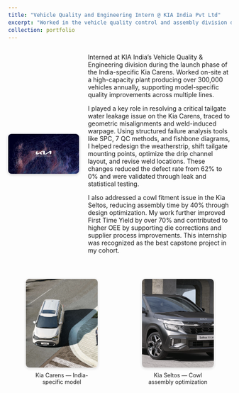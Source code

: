 ```yaml
---
title: "Vehicle Quality and Engineering Intern @ KIA India Pvt Ltd"
excerpt: "Worked in the vehicle quality control and assembly division during Kia Carens launch <img src='/images/KIA logo.jpg' alt='KIA Logo' height='20' style='vertical-align: middle;'>"
collection: portfolio
---
```


<div style="display: flex; align-items: center; gap: 20px; margin-bottom: 2em;">
  <img src="/images/KIA logo.jpg" alt="KIA Logo" style="width: 160px; height: auto; border-radius: 8px; box-shadow: 0 2px 6px rgba(0,0,0,0.2);">
  <div>
    <p>
      Interned at KIA India’s Vehicle Quality & Engineering division during the launch phase of the India-specific Kia Carens. Worked on-site at a high-capacity plant producing over 300,000 vehicles annually, supporting model-specific quality improvements across multiple lines.
    </p>
    <p>
      I played a key role in resolving a critical tailgate water leakage issue on the Kia Carens, traced to geometric misalignments and weld-induced warpage. Using structured failure analysis tools like SPC, 7 QC methods, and fishbone diagrams, I helped redesign the weatherstrip, shift tailgate mounting points, optimize the drip channel layout, and revise weld locations. These changes reduced the defect rate from 62% to 0% and were validated through leak and statistical testing.
    </p>
    <p>
      I also addressed a cowl fitment issue in the Kia Seltos, reducing assembly time by 40% through design optimization. My work further improved First Time Yield by over 70% and contributed to higher OEE by supporting die corrections and supplier process improvements. This internship was recognized as the best capstone project in my cohort.
    </p>
  </div>
</div>

<div style="display: flex; justify-content: center; gap: 20px; margin-top: 1.5em; max-width: 800px; margin-left: auto; margin-right: auto;">
  <figure style="text-align: center; flex: 1;">
    <img src="/images/carens.jpg" alt="Kia Carens" style="height: 200px; width: 100%; object-fit: cover; border-radius: 8px; box-shadow: 0 2px 6px rgba(0,0,0,0.15);">
    <figcaption style="font-size: 0.9em; margin-top: 0.5em;">Kia Carens — India-specific model</figcaption>
  </figure>
  <figure style="text-align: center; flex: 1;">
    <img src="/images/Screenshot 2025-07-11 113809.png" alt="Kia Seltos X-Line" style="height: 200px; width: 100%; object-fit: cover; border-radius: 8px; box-shadow: 0 2px 6px rgba(0,0,0,0.15);">
    <figcaption style="font-size: 0.9em; margin-top: 0.5em;">Kia Seltos — Cowl assembly optimization</figcaption>
  </figure>
</div>
